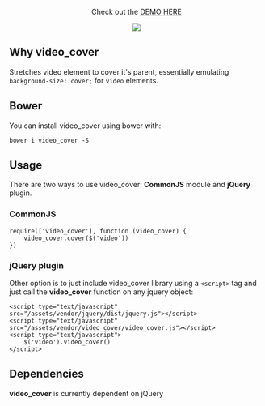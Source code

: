 <p align="center">
Check out the <a href="https://gottwik.github.io/video_cover/" target="_blank">DEMO HERE</a>
</p>

<p align="center">
	<img src="http://i.imgur.com/QAwiBJk.png">
</p>

## Why video_cover
Stretches video element to cover it's parent, essentially emulating `background-size: cover;` for `video` elements.

## Bower

You can install video_cover using bower with:

```
bower i video_cover -S
```

## Usage
There are two ways to use video_cover: **CommonJS** module and **jQuery** plugin.

### CommonJS
```
require(['video_cover'], function (video_cover) {
	video_cover.cover($('video'))
})
```

### jQuery plugin
Other option is to just include video_cover library using a `<script>` tag and just call the **video_cover** function on any jquery object:
```
<script type="text/javascript" src="/assets/vendor/jquery/dist/jquery.js"></script>
<script type="text/javascript" src="/assets/vendor/video_cover/video_cover.js"></script>
<script type="text/javascript">
	$('video').video_cover()
</script>
```

## Dependencies
**video_cover** is currently dependent on jQuery

